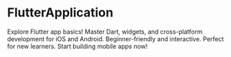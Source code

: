 # FlutterApplication
Explore Flutter app basics! Master Dart, widgets, and cross-platform development for iOS and Android. Beginner-friendly and interactive. Perfect for new learners. Start building mobile apps now!
